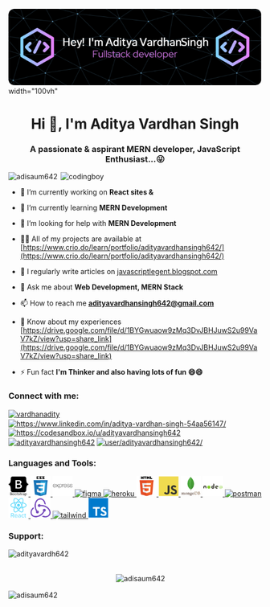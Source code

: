 ![Header](./github-header-image.png) width="100vh"
<h1 align="center">Hi 👋, I'm Aditya Vardhan Singh</h1>
<h3 align="center">A passionate & aspirant MERN developer, JavaScript Enthusiast...😜</h3>
<img align="right" alt="codingboy" width="400" src="https://camo.githubusercontent.com/5ddf73ad3a205111cf8c686f687fc216c2946a75005718c8da5b837ad9de78c9/68747470733a2f2f7468756d62732e6766796361742e636f6d2f4576696c4e657874446576696c666973682d736d616c6c2e676966"
<p align="left"> <img src="https://komarev.com/ghpvc/?username=adisaum642&label=Profile%20views&color=0e75b6&style=flat" alt="adisaum642" /> </p>

- 🔭 I’m currently working on **React sites &**

- 🌱 I’m currently learning **MERN Development**

- 🤝 I’m looking for help with **MERN Development**

- 👨‍💻 All of my projects are available at [https://www.crio.do/learn/portfolio/adityavardhansingh642/](https://www.crio.do/learn/portfolio/adityavardhansingh642/)

- 📝 I regularly write articles on [javascriptlegent.blogspot.com](javascriptlegent.blogspot.com)

- 💬 Ask me about **Web Development, MERN Stack**

- 📫 How to reach me **adityavardhansingh642@gmail.com**

- 📄 Know about my experiences [https://drive.google.com/file/d/1BYGwuaow9zMq3DvJBHJuwS2u99VaV7kZ/view?usp=share_link](https://drive.google.com/file/d/1BYGwuaow9zMq3DvJBHJuwS2u99VaV7kZ/view?usp=share_link)

- ⚡ Fun fact **I'm Thinker and also having lots of fun 😄😄**

<h3 align="left">Connect with me:</h3>
<p align="left">
<a href="https://twitter.com/vardhanadity" target="blank"><img align="center" src="https://raw.githubusercontent.com/rahuldkjain/github-profile-readme-generator/master/src/images/icons/Social/twitter.svg" alt="vardhanadity" height="30" width="40" /></a>
<a href="https://linkedin.com/in/https://www.linkedin.com/in/aditya-vardhan-singh-54aa56147/" target="blank"><img align="center" src="https://raw.githubusercontent.com/rahuldkjain/github-profile-readme-generator/master/src/images/icons/Social/linked-in-alt.svg" alt="https://www.linkedin.com/in/aditya-vardhan-singh-54aa56147/" height="30" width="40" /></a>
<a href="https://codesandbox.com/adityavardhansingh642" target="blank"><img align="center" src="https://raw.githubusercontent.com/rahuldkjain/github-profile-readme-generator/master/src/images/icons/Social/codesandbox.svg" alt="https://codesandbox.io/u/adityavardhansingh642" height="30" width="40" /></a>
<a href="https://www.leetcode.com/adityavardhansingh642" target="blank"><img align="center" src="https://raw.githubusercontent.com/rahuldkjain/github-profile-readme-generator/master/src/images/icons/Social/leet-code.svg" alt="adityavardhansingh642" height="30" width="40" /></a>
<a href="https://auth.geeksforgeeks.org/user/user/adityavardhansingh642/" target="blank"><img align="center" src="https://raw.githubusercontent.com/rahuldkjain/github-profile-readme-generator/master/src/images/icons/Social/geeks-for-geeks.svg" alt="user/adityavardhansingh642/" height="30" width="40" /></a>
</p>

<h3 align="left">Languages and Tools:</h3>
<p align="left"> <a href="https://getbootstrap.com" target="_blank" rel="noreferrer"> <img src="https://raw.githubusercontent.com/devicons/devicon/master/icons/bootstrap/bootstrap-plain-wordmark.svg" alt="bootstrap" width="40" height="40"/> </a> <a href="https://www.w3schools.com/css/" target="_blank" rel="noreferrer"> <img src="https://raw.githubusercontent.com/devicons/devicon/master/icons/css3/css3-original-wordmark.svg" alt="css3" width="40" height="40"/> </a> <a href="https://expressjs.com" target="_blank" rel="noreferrer"> <img src="https://raw.githubusercontent.com/devicons/devicon/master/icons/express/express-original-wordmark.svg" alt="express" width="40" height="40"/> </a> <a href="https://www.figma.com/" target="_blank" rel="noreferrer"> <img src="https://www.vectorlogo.zone/logos/figma/figma-icon.svg" alt="figma" width="40" height="40"/> </a> <a href="https://heroku.com" target="_blank" rel="noreferrer"> <img src="https://www.vectorlogo.zone/logos/heroku/heroku-icon.svg" alt="heroku" width="40" height="40"/> </a> <a href="https://www.w3.org/html/" target="_blank" rel="noreferrer"> <img src="https://raw.githubusercontent.com/devicons/devicon/master/icons/html5/html5-original-wordmark.svg" alt="html5" width="40" height="40"/> </a> <a href="https://developer.mozilla.org/en-US/docs/Web/JavaScript" target="_blank" rel="noreferrer"> <img src="https://raw.githubusercontent.com/devicons/devicon/master/icons/javascript/javascript-original.svg" alt="javascript" width="40" height="40"/> </a> <a href="https://www.mongodb.com/" target="_blank" rel="noreferrer"> <img src="https://raw.githubusercontent.com/devicons/devicon/master/icons/mongodb/mongodb-original-wordmark.svg" alt="mongodb" width="40" height="40"/> </a> <a href="https://nodejs.org" target="_blank" rel="noreferrer"> <img src="https://raw.githubusercontent.com/devicons/devicon/master/icons/nodejs/nodejs-original-wordmark.svg" alt="nodejs" width="40" height="40"/> </a> <a href="https://postman.com" target="_blank" rel="noreferrer"> <img src="https://www.vectorlogo.zone/logos/getpostman/getpostman-icon.svg" alt="postman" width="40" height="40"/> </a> <a href="https://reactjs.org/" target="_blank" rel="noreferrer"> <img src="https://raw.githubusercontent.com/devicons/devicon/master/icons/react/react-original-wordmark.svg" alt="react" width="40" height="40"/> </a> <a href="https://redux.js.org" target="_blank" rel="noreferrer"> <img src="https://raw.githubusercontent.com/devicons/devicon/master/icons/redux/redux-original.svg" alt="redux" width="40" height="40"/> </a> <a href="https://tailwindcss.com/" target="_blank" rel="noreferrer"> <img src="https://www.vectorlogo.zone/logos/tailwindcss/tailwindcss-icon.svg" alt="tailwind" width="40" height="40"/> </a> <a href="https://www.typescriptlang.org/" target="_blank" rel="noreferrer"> <img src="https://raw.githubusercontent.com/devicons/devicon/master/icons/typescript/typescript-original.svg" alt="typescript" width="40" height="40"/> </a> </p>

<h3 align="left">Support:</h3>
<p><a href="https://www.buymeacoffee.com/adityavardh642"> <img align="left" src="https://cdn.buymeacoffee.com/buttons/v2/default-yellow.png" height="50" width="210" alt="adityavardh642" /></a></p><br><br>

<p>&nbsp;<img align="center" src="https://github-readme-stats.vercel.app/api?username=adisaum642&show_icons=true&locale=en" alt="adisaum642" /></p>

<p><img align="center" src="https://github-readme-streak-stats.herokuapp.com/?user=adisaum642&" alt="adisaum642" /></p>
